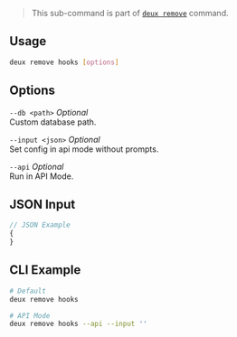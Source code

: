 
> This sub-command is part of [`deux remove`](cmd-remove.html) command.

## Usage
```bash
deux remove hooks [options]
```

## Options
`--db <path>` *Optional*  
Custom database path.

`--input <json>` *Optional*  
Set config in api mode without prompts.

`--api` *Optional*  
Run in API Mode.

## JSON Input
```javascript 
// JSON Example
{
}
```

## CLI Example
```bash
# Default
deux remove hooks

# API Mode
deux remove hooks --api --input ''
```
